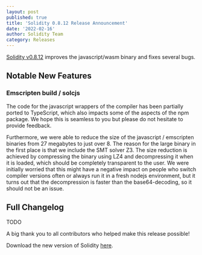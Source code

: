 ```yaml
---
layout: post
published: true
title: 'Solidity 0.8.12 Release Announcement'
date: '2022-02-16'
author: Solidity Team
category: Releases
---
```


[Solidity v0.8.12](https://github.com/ethereum/solidity/releases/tag/v0.8.12)
improves the javascript/wasm binary and fixes several bugs.

## Notable New Features

### Emscripten build / solcjs

The code for the javascript wrappers of the compiler has been partially
ported to TypeScript, which also impacts some of the aspects of the npm package.
We hope this is seamless to you but please do not hesitate to provide feedback.

Furthermore, we were able to reduce the size of the javascript / emscripten
binaries from 27 megabytes to just over 8. The reason for the large binary
in the first place is that we include the SMT solver Z3.
The size reduction is achieved by compressing the binary using LZ4 and
decompressing it when it is loaded, which should be completely transparent to the user.
We were initially worried that this might have a negative impact on people who
switch compiler versions often or always run it in a fresh nodejs environment,
but it turns out that the decompression is faster than the base64-decoding,
so it should not be an issue.

## Full Changelog

TODO

A big thank you to all contributors who helped make this release possible!

Download the new version of Solidity [here](https://github.com/ethereum/solidity/releases/tag/v0.8.12).